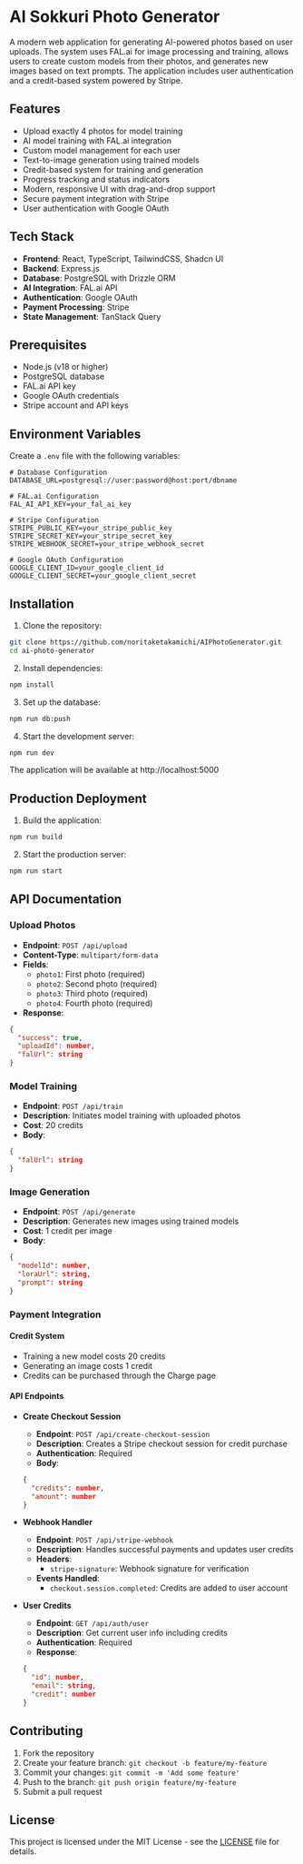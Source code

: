 # AI Sokkuri Photo Generator

A modern web application for generating AI-powered photos based on user uploads. The system uses FAL.ai for image processing and training, allows users to create custom models from their photos, and generates new images based on text prompts. The application includes user authentication and a credit-based system powered by Stripe.

## Features

- Upload exactly 4 photos for model training
- AI model training with FAL.ai integration
- Custom model management for each user
- Text-to-image generation using trained models
- Credit-based system for training and generation
- Progress tracking and status indicators
- Modern, responsive UI with drag-and-drop support
- Secure payment integration with Stripe
- User authentication with Google OAuth

## Tech Stack

- **Frontend**: React, TypeScript, TailwindCSS, Shadcn UI
- **Backend**: Express.js
- **Database**: PostgreSQL with Drizzle ORM
- **AI Integration**: FAL.ai API
- **Authentication**: Google OAuth
- **Payment Processing**: Stripe
- **State Management**: TanStack Query

## Prerequisites

- Node.js (v18 or higher)
- PostgreSQL database
- FAL.ai API key
- Google OAuth credentials
- Stripe account and API keys

## Environment Variables

Create a `.env` file with the following variables:

```env
# Database Configuration
DATABASE_URL=postgresql://user:password@host:port/dbname

# FAL.ai Configuration
FAL_AI_API_KEY=your_fal_ai_key

# Stripe Configuration
STRIPE_PUBLIC_KEY=your_stripe_public_key
STRIPE_SECRET_KEY=your_stripe_secret_key
STRIPE_WEBHOOK_SECRET=your_stripe_webhook_secret

# Google OAuth Configuration
GOOGLE_CLIENT_ID=your_google_client_id
GOOGLE_CLIENT_SECRET=your_google_client_secret
```

## Installation

1. Clone the repository:
```bash
git clone https://github.com/noritaketakamichi/AIPhotoGenerator.git
cd ai-photo-generator
```

2. Install dependencies:
```bash
npm install
```

3. Set up the database:
```bash
npm run db:push
```

4. Start the development server:
```bash
npm run dev
```

The application will be available at http://localhost:5000

## Production Deployment

1. Build the application:
```bash
npm run build
```

2. Start the production server:
```bash
npm run start
```

## API Documentation

### Upload Photos
- **Endpoint**: `POST /api/upload`
- **Content-Type**: `multipart/form-data`
- **Fields**:
  - `photo1`: First photo (required)
  - `photo2`: Second photo (required)
  - `photo3`: Third photo (required)
  - `photo4`: Fourth photo (required)
- **Response**:
```json
{
  "success": true,
  "uploadId": number,
  "falUrl": string
}
```

### Model Training
- **Endpoint**: `POST /api/train`
- **Description**: Initiates model training with uploaded photos
- **Cost**: 20 credits
- **Body**:
```json
{
  "falUrl": string
}
```

### Image Generation
- **Endpoint**: `POST /api/generate`
- **Description**: Generates new images using trained models
- **Cost**: 1 credit per image
- **Body**:
```json
{
  "modelId": number,
  "loraUrl": string,
  "prompt": string
}
```

### Payment Integration

#### Credit System
- Training a new model costs 20 credits
- Generating an image costs 1 credit
- Credits can be purchased through the Charge page

#### API Endpoints

- **Create Checkout Session**
  - **Endpoint**: `POST /api/create-checkout-session`
  - **Description**: Creates a Stripe checkout session for credit purchase
  - **Authentication**: Required
  - **Body**:
  ```json
  {
    "credits": number,
    "amount": number
  }
  ```

- **Webhook Handler**
  - **Endpoint**: `POST /api/stripe-webhook`
  - **Description**: Handles successful payments and updates user credits
  - **Headers**:
    - `stripe-signature`: Webhook signature for verification
  - **Events Handled**:
    - `checkout.session.completed`: Credits are added to user account

- **User Credits**
  - **Endpoint**: `GET /api/auth/user`
  - **Description**: Get current user info including credits
  - **Authentication**: Required
  - **Response**:
  ```json
  {
    "id": number,
    "email": string,
    "credit": number
  }
  ```

## Contributing

1. Fork the repository
2. Create your feature branch: `git checkout -b feature/my-feature`
3. Commit your changes: `git commit -m 'Add some feature'`
4. Push to the branch: `git push origin feature/my-feature`
5. Submit a pull request

## License

This project is licensed under the MIT License - see the [LICENSE](LICENSE) file for details.
